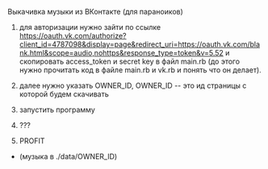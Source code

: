 Выкачивка музыки из ВКонтакте (для параноиков)

1. для авторизации нужно зайти по ссылке https://oauth.vk.com/authorize?client_id=4787098&display=page&redirect_uri=https://oauth.vk.com/blank.html&scope=audio,nohttps&response_type=token&v=5.52 и скопировать access_token и secret key в файл main.rb (до этого нужно прочитать код в файле main.rb и vk.rb и понять что он делает).

2. далее нужно указать OWNER_ID, OWNER_ID -- это ид страницы с которой будем скачивать

3. запустить программу

4. ???

5. PROFIT

* (музыка в ./data/OWNER_ID)
